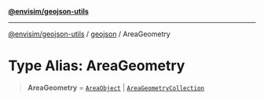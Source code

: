 [**@envisim/geojson-utils**](../../README.md)

---

[@envisim/geojson-utils]() / [geojson](../README.md) / AreaGeometry

# Type Alias: AreaGeometry

> **AreaGeometry** = [`AreaObject`](AreaObject.md) \| [`AreaGeometryCollection`](AreaGeometryCollection.md)
